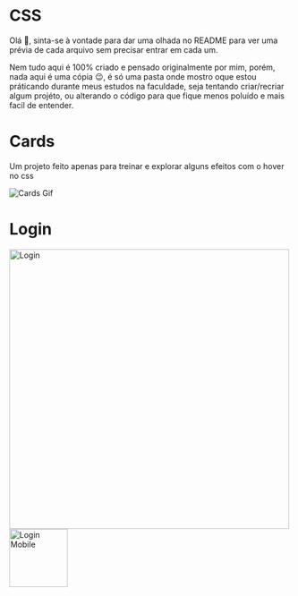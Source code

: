 # CSS
<p>Olá 👋, sinta-se à vontade para dar uma olhada no README para ver uma prévia de cada arquivo sem precisar entrar em cada um.</p>
  
<p>Nem tudo aqui é 100% criado e pensado originalmente por mim, porém, nada aqui é uma cópia 😉, é só uma pasta onde mostro oque 
  estou práticando durante meus estudos na faculdade, seja tentando criar/recriar algum projéto, ou alterando o código para que fique 
  menos poluído e mais facil de entender.</p>

# Cards
<div>
  <p>Um projeto feito apenas para treinar e explorar alguns efeitos com o hover no css</p>
  <img src="https://user-images.githubusercontent.com/101893896/173887034-d0b7a4c9-f670-480c-bde1-2ae0ccd5de96.gif" alt="Cards Gif" max-width="500px">
</div>

# Login
<div>
  <img src="https://user-images.githubusercontent.com/101893896/173874081-932225c9-fc82-4e62-8a5a-ccea4ade6aba.png" alt="Login" width="500px">
  <img src="https://user-images.githubusercontent.com/101893896/173875064-12f0d850-0eaa-4eec-a735-ba1ddf3e8719.png" alt="Login Mobile" width="104px">
</div>

<!--
# Projeto
<div>
  <img src="" alt="">
</div>
-->

<!--
# Projeto
<div>
  <img src="" alt="">
</div>
-->

<!--
# Projeto
<div>
  <img src="" alt="">
</div>
-->

